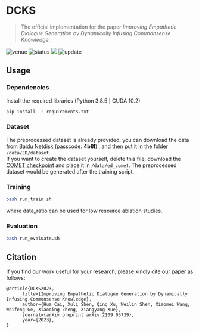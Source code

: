 # DCKS
> The official implementation for the paper *Improving Empathetic Dialogue Generation by Dynamically Infusing Commonsense Knowledge*.

<img src="https://img.shields.io/badge/Venue-ACL--2023-278ea5" alt="venue"/> <img src="https://img.shields.io/badge/Status-Accepted-success" alt="status"/> <img src="https://img.shields.io/badge/Issues-Welcome-red"> <img src="https://img.shields.io/badge/Last%20Updated-2023--05--24-2D333B" alt="update"/>

## Usage

### Dependencies

Install the required libraries (Python 3.8.5 | CUDA 10.2)

```sh
pip install -r requirements.txt 
```

### Dataset

The preprocessed dataset is already provided, you can download the data from [Baidu Netdisk](https://pan.baidu.com/s/1A0vEm4Yo6DZGSLcyWIfffg) (passcode: **4b8l**) , and then put it in the folder `/data/ED/dataset`.   
If you want to create the dataset yourself, delete this file, download the [COMET checkpoint](https://github.com/allenai/comet-atomic-2020) and place it in `/data/ed_comet`. The preprocessed dataset would be generated after the training script.

### Training

```sh
bash run_train.sh
```

where data_ratio can be used for low resource ablation studies.

### Evaluation

```sh
bash run_evaluate.sh
```

## Citation
If you find our work useful for your research, please kindly cite our paper as follows:
```
@article{DCKS2023,
      title={Improving Empathetic Dialogue Generation by Dynamically Infusing Commonsense Knowledge}, 
      author={Hua Cai, Xuli Shen, Qing Xu, Weilin Shen, Xiaomei Wang, Weifeng Ge, Xiaoqing Zheng, Xiangyang Xue},
      journal={arXiv preprint arXiv:2109.05739},
      year={2023},
}
```
